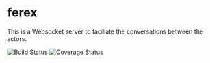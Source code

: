 # ferex

This is a Websocket server to faciliate the conversations between the actors.

[![Build Status](https://travis-ci.org/krsmanian1972/ferex.svg?branch=master)](https://travis-ci.org/krsmanian1972/ferex)
[![Coverage Status](https://coveralls.io/repos/github/krsmanian1972/ferex/badge.svg?branch=master)](https://coveralls.io/github/krsmanian1972/ferex?branch=master)

